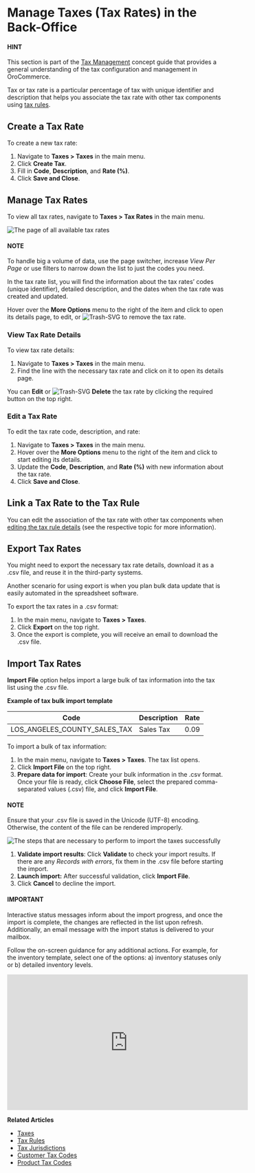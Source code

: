 <a id="user-guide-taxes-tax-rates"></a>

# Manage Taxes (Tax Rates) in the Back-Office

<!-- begin -->

#### HINT
This section is part of the [Tax Management](../../../concept-guides/administration/taxes/index.md#concept-guide-taxes) concept guide that provides a general understanding of the tax configuration and management in OroCommerce.

Tax or tax rate is a particular percentage of tax with unique identifier and description that helps you associate the tax rate with other tax components using [tax rules](../tax-rules/index.md#tax-rules).

## Create a Tax Rate

To create a new tax rate:

1. Navigate to **Taxes > Taxes** in the main menu.
2. Click **Create Tax**.
3. Fill in **Code**, **Description**, and **Rate (%)**.
4. Click **Save and Close**.

## Manage Tax Rates

To view all tax rates, navigate to **Taxes > Tax Rates** in the main menu.

![The page of all available tax rates](user/img/taxes/tax_rates_all.png)

#### NOTE
To handle big a volume of data, use the page switcher, increase *View Per Page* or use filters to narrow down the list to just the codes you need.

In the tax rate list, you will find the information about the tax rates’ codes (unique identifier), detailed description, and the dates when the tax rate was created and updated.

Hover over the <i class="fa fa-ellipsis-h fa-lg" aria-hidden="true"></i> **More Options** menu to the right of the item and click <i class="fa fa-eye fa-lg" aria-hidden="true"></i> to open its details page, <i class="fa fa-edit fa-lg" aria-hidden="true"></i> to edit, or  ![Trash-SVG](_themes/sphinx_rtd_theme/static/svg-icons/trash.svg) to remove the tax rate.

### View Tax Rate Details

To view tax rate details:

1. Navigate to **Taxes > Taxes** in the main menu.
2. Find the line with the necessary tax rate and click on it to open its details page.

You can <i class="fa fa-edit fa-lg" aria-hidden="true"></i> **Edit** or ![Trash-SVG](_themes/sphinx_rtd_theme/static/svg-icons/trash.svg) **Delete** the tax rate by clicking the required button on the top right.

### Edit a Tax Rate

To edit the tax rate code, description, and rate:

1. Navigate to **Taxes > Taxes** in the main menu.
2. Hover over the <i class="fa fa-ellipsis-h fa-lg" aria-hidden="true"></i> **More Options** menu to the right of the item and click <i class="fa fa-edit fa-lg" aria-hidden="true"></i> to start editing its details.
3. Update the **Code**, **Description**, and **Rate (%)** with new information about the tax rate.
4. Click **Save and Close**.

## Link a Tax Rate to the Tax Rule

You can edit the association of the tax rate with other tax components when [editing the tax rule details](../tax-rules/index.md#tax-rules-edit) (see the respective topic for more information).

## Export Tax Rates

You might need to export the necessary tax rate details, download it as a .csv file, and reuse it in the third-party systems.

Another scenario for using export is when you plan bulk data update that is easily automated in the spreadsheet software.

To export the tax rates in a .csv format:

1. In the main menu, navigate to **Taxes > Taxes**.
2. Click **Export** on the top right.
3. Once the export is complete, you will receive an email to download the .csv file.

## Import Tax Rates

**Import File** option helps import a large bulk of tax information into the tax list using the .csv file.

**Example of tax bulk import template**

| Code                         | Description   |   Rate |
|------------------------------|---------------|--------|
| LOS_ANGELES_COUNTY_SALES_TAX | Sales Tax     |   0.09 |

To import a bulk of tax information:

1. In the main menu, navigate to **Taxes > Taxes**. The tax list opens.
2. Click **Import File** on the top right.
3. **Prepare data for import**: Create your bulk information in the .csv format. Once your file is ready, click **Choose File**, select the prepared comma-separated values (.csv) file, and click **Import File**.

#### NOTE
Ensure that your .csv file is saved in the Unicode (UTF-8) encoding. Otherwise, the content of the file can be rendered improperly.

![The steps that are necessary to perform to import the taxes successfully](user/img/taxes/import_taxes.png)
1. **Validate import results**: Click **Validate** to check your import results. If there are any *Records with errors*, fix them in the .csv file before starting the import.
2. **Launch import:** After successful validation, click **Import File**.
3. Click **Cancel** to decline the import.

#### IMPORTANT
Interactive status messages inform about the import progress, and once the import is complete, the changes are reflected in the list upon refresh. Additionally, an email message with the import status is delivered to your mailbox.

Follow the on-screen guidance for any additional actions. For example, for the inventory template, select one of the options: a) inventory statuses only or b) detailed inventory levels.

<iframe width="560" height="315" src="https://www.youtube.com/embed/p5HrsdMUB7A" title="YouTube video player" frameborder="0" allow="accelerometer; autoplay; clipboard-write; encrypted-media; gyroscope; picture-in-picture" allowfullscreen></iframe>
<!-- finish -->

**Related Articles**

* [Taxes](../index.md#user-guide-taxes)
* [Tax Rules](../tax-rules/index.md#tax-rules)
* [Tax Jurisdictions](../tax-jurisdictions/index.md#taxes-tax-jurisdiction)
* [Customer Tax Codes](../customer-tax-codes/index.md#user-guide-taxes-customer-tax-codes)
* [Product Tax Codes](../product-tax-codes/index.md#taxes-product-tax-code)

<!-- finish -->
<!-- fa-bars = fa-navicon -->
<!-- Ic Tiles is used as Set As Default in saved views, and as tiles in display layout options -->
<!-- IcPencil refers to Rename in Commerce and Inline Editing in CRM -->
<!-- Check mark in the square. -->
<!-- SortDesc is also used as drop-down arrow -->
<!-- A -->
<!-- B -->
<!-- C -->
<!-- D -->
<!-- E -->
<!-- F -->
<!-- G -->
<!-- H -->
<!-- I -->
<!-- L -->
<!-- M -->
<!-- P -->
<!-- R -->
<!-- S -->
<!-- T -->
<!-- U -->
<!-- Z -->
